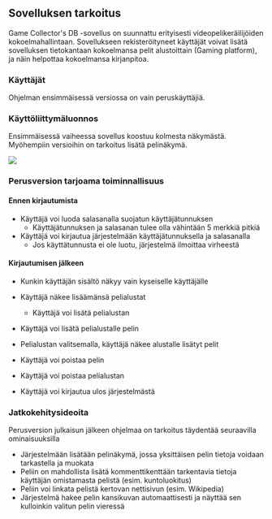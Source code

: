
Sovelluksen tarkoitus
---------------------

Game Collector's DB -sovellus on suunnattu erityisesti videopelikeräilijöiden kokoelmahallintaan. Sovellukseen
rekisteröityneet käyttäjät voivat lisätä sovelluksen tietokantaan kokoelmansa pelit alustoittain (Gaming platform), 
ja näin helpottaa kokoelmansa kirjanpitoa.

### Käyttäjät ###

Ohjelman ensimmäisessä versiossa on vain peruskäyttäjiä.

### Käyttöliittymäluonnos ###

Ensimmäisessä vaiheessa sovellus koostuu kolmesta näkymästä. Myöhempiin versioihin on tarkoitus lisätä pelinäkymä.

![](https://github.com/sokkanen/ot-harjoitustyo/blob/master/dokumentointi/kuvat/uidraft.JPG)

### Perusversion tarjoama toiminnallisuus ###

#### Ennen kirjautumista ###

* Käyttäjä voi luoda salasanalla suojatun käyttäjätunnuksen
	* Käyttäjätunnuksen ja salasanan tulee olla vähintään 5 merkkiä pitkiä
* Käyttäjä voi kirjautua järjestelmään käyttäjätunnuksella ja salasanalla
	* Jos käyttätunnusta ei ole luotu, järjestelmä ilmoittaa virheestä

#### Kirjautumisen jälkeen ###

* Kunkin käyttäjän sisältö näkyy vain kyseiselle käyttäjälle

* Käyttäjä näkee lisäämänsä pelialustat
	* Käyttäjä voi lisätä pelialustan
* Käyttäjä voi lisätä pelialustalle pelin
* Pelialustan valitsemalla, käyttäjä näkee alustalle lisätyt pelit

* Käyttäjä voi poistaa pelin
* Käyttäjä voi poistaa pelialustan

* Käyttäjä voi kirjautua ulos järjestelmästä

### Jatkokehitysideoita ###

Perusversion julkaisun jälkeen ohjelmaa on tarkoitus täydentää seuraavilla ominaisuuksilla

* Järjestelmään lisätään pelinäkymä, jossa yksittäisen pelin tietoja voidaan tarkastella ja muokata
* Peliin on mahdollista lisätä kommenttikenttään tarkentavia tietoja käyttäjän omistamasta pelistä (esim. kuntoluokitus)
* Peliin voi linkata pelistä kertovan nettisivun (esim. Wikipedia)
* Järjestelmä hakee pelin kansikuvan automaattisesti ja näyttää sen kulloinkin valitun pelin vieressä

